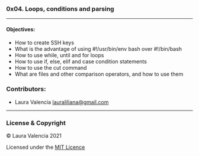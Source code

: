 ### 0x04. Loops, conditions and parsing
---
#### Objectives:
- How to create SSH keys
- What is the advantage of using #!/usr/bin/env bash over #!/bin/bash
- How to use while, until and for loops
- How to use if, else, elif and case condition statements
- How to use the cut command
- What are files and other comparison operators, and how to use them
### Contributors:
- Laura Valencia <lauraliliana@gmail.com>
---
### License & Copyright
© Laura Valencia 2021

Licensed under the [MIT Licence](LICENSE)
